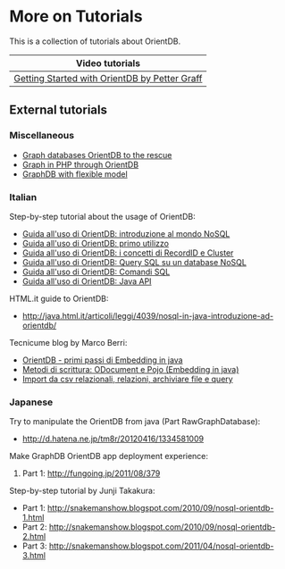 # More on Tutorials

This is a collection of tutorials about OrientDB.

|Video tutorials|
|---------------|
|[Getting Started with OrientDB by Petter Graff](http://pettergraff.blogspot.it/2014/01/getting-started-with-orientdb.html)|


## External tutorials ##
### Miscellaneous ####
- [Graph databases OrientDB to the rescue](http://www.odino.org/327/graph-databases-orientdb-to-the-rescue)
- [Graph in PHP through OrientDB](http://www.odino.org/328/graph-in-php-through-orientdb)
- [GraphDB with flexible model](http://www.odino.org/346/orientdb-the-graph-db-for-the-web)

### Italian ###

Step-by-step tutorial about the usage of OrientDB:
- [Guida all'uso di OrientDB: introduzione al mondo NoSQL](http://www.programmazione.it/index.php?entity=eitem&idItem=46035)
- [Guida all'uso di OrientDB: primo utilizzo](http://www.programmazione.it/index.php?entity=eitem&idItem=46036)
- [Guida all'uso di OrientDB: i concetti di RecordID e Cluster](http://www.programmazione.it/index.php?entity=eitem&idItem=46310)
- [Guida all'uso di OrientDB: Query SQL su un database NoSQL](http://www.programmazione.it/index.php?entity=eitem&idItem=46790)
- [Guida all'uso di OrientDB: Comandi SQL](http://www.programmazione.it/index.php?entity=eitem&idItem=47075)
- [Guida all'uso di OrientDB: Java API](http://www.programmazione.it/index.php?entity=eitem&idItem=47585)

HTML.it guide to OrientDB:
- http://java.html.it/articoli/leggi/4039/nosql-in-java-introduzione-ad-orientdb/

Tecnicume blog by Marco Berri:
- [OrientDB - primi passi di Embedding in java](http://tecnicume.blogspot.com/2011/04/orientdb-primi-passi-di-embedding-in.html)
- [Metodi di scrittura: ODocument e Pojo (Embedding in java)](http://tecnicume.blogspot.com/2011/05/orientdb-metodi-di-scrittura-odocument.html)
- [Import da csv relazionali, relazioni, archiviare file e query](http://tecnicume.blogspot.com/2011/05/orientdb-import-da-csv-relazionali.html)

### Japanese ###

Try to manipulate the OrientDB from java (Part RawGraphDatabase):
- http://d.hatena.ne.jp/tm8r/20120416/1334581009

Make GraphDB OrientDB app deployment experience:
1. Part 1: http://fungoing.jp/2011/08/379

Step-by-step tutorial by Junji Takakura:
- Part 1: http://snakemanshow.blogspot.com/2010/09/nosql-orientdb-1.html
- Part 2: http://snakemanshow.blogspot.com/2010/09/nosql-orientdb-2.html
- Part 3: http://snakemanshow.blogspot.com/2011/04/nosql-orientdb-3.html
